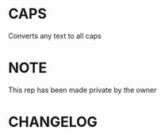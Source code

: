 # CAPS
Converts any text to all caps

# NOTE
This rep has been made private by the owner

# CHANGELOG
